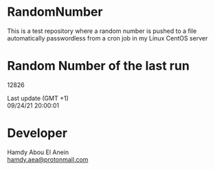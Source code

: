 # RandomNumber    
This is a test repository where a random number is pushed to a file automatically passwordless from a cron job in my Linux CentOS server    
# Random Number of the last run   
12826
      
Last update (GMT +1)    
09/24/21 20:00:01
# Developer    
Hamdy Abou El Anein   
hamdy.aea@protonmail.com
